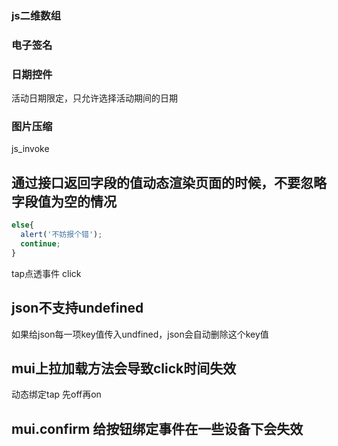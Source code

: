 ### js二维数组

### 电子签名

### 日期控件
活动日期限定，只允许选择活动期间的日期

### 图片压缩

js_invoke

## 通过接口返回字段的值动态渲染页面的时候，不要忽略字段值为空的情况
```js
else{
  alert('不妨报个错');
  continue;
}
```

tap点透事件
click

## json不支持undefined
如果给json每一项key值传入undfined，json会自动删除这个key值

## mui上拉加载方法会导致click时间失效
动态绑定tap  先off再on

## mui.confirm 给按钮绑定事件在一些设备下会失效
